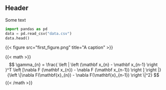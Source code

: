 ## Header

Some text

```python
import pandas as pd
data = pd.read_csv("data.csv")
data.head()
```


{{< figure src="first_figure.png" title="A caption" >}}


{{< math >}}
$$
\gamma_{n} = \frac{ \left | \left (\mathbf x_{n} - \mathbf x_{n-1} \right )^T \left [\nabla F (\mathbf x_{n}) - \nabla F (\mathbf x_{n-1}) \right ] \right |}{\left \|\nabla F(\mathbf{x}_{n}) - \nabla F(\mathbf{x}_{n-1}) \right \|^2}
$$
{{< /math >}}
